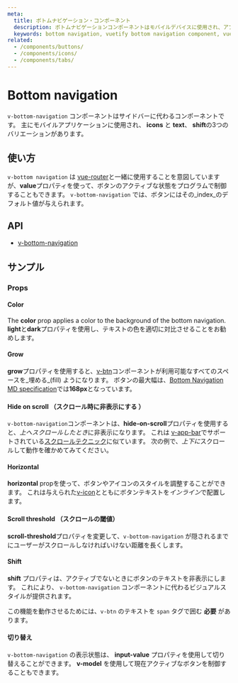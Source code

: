 ```yaml
---
meta:
  title: ボトムナビゲーション・コンポーネント
  description: ボトムナビゲーションコンポーネントはモバイルデバイスに使用され、アプリケーションの主なナビゲーションとして機能します。
  keywords: bottom navigation, vuetify bottom navigation component, vue bottom navigation component
related:
  - /components/buttons/
  - /components/icons/
  - /components/tabs/
---
```


# Bottom navigation

`v-bottom-navigation` コンポーネントはサイドバーに代わるコンポーネントです。 主にモバイルアプリケーションに使用され、 **icons** と **text**、 **shift**の3つのバリエーションがあります。

<entry-ad />

## 使い方

`v-bottom navigation` は [vue-router](https://router.vuejs.org/ja/)と一緒に使用することを意図していますが、**value**プロパティを使って、ボタンのアクティブな状態をプログラムで制御することもできます。 `v-bottom-navigation` では、ボタンにはその_index_のデフォルト値が与えられます。

<example file="v-bottom-navigation/usage" />

## API

- [v-bottom-navigation](/api/v-bottom-navigation)

<inline-api page="components/bottom-navigation" />

## サンプル

### Props

#### Color

The **color** prop applies a color to the background of the bottom navigation. **light**と**dark**プロパティを使用し、テキストの色を適切に対比させることをお勧めします。

<example file="v-bottom-navigation/prop-color" />

#### Grow

**grow**プロパティを使用すると、[v-btn](/components/buttons/)コンポーネントが利用可能なすべてのスペースを_埋める_(fill) ようになります。 ボタンの最大幅は、[Bottom Navigation MD specification](https://material.io/components/bottom-navigation#specs)では**168px**となっています。

<example file="v-bottom-navigation/prop-grow" />

#### Hide on scroll （スクロール時に非表示にする ）

`v-bottom-navigation`コンポーネントは、**hide-on-scroll**プロパティを使用すると、*上へスクロールしたとき*に非表示になります。 これは [v-app-bar](/components/app-bars/)でサポートされている[スクロールテクニック](https://material.io/archive/guidelines/patterns/scrolling-techniques.html)に似ています。 次の例で、*上下に*スクロールして動作を確かめてみてください。

<example file="v-bottom-navigation/prop-hide-on-scroll" />

#### Horizontal

**horizontal** propを使って、ボタンやアイコンのスタイルを調整することができます。 これは与えられた[v-icon](/components/icons/)とともにボタンテキストを*インライン*で配置します。

<example file="v-bottom-navigation/prop-horizontal" />

#### Scroll threshold （スクロールの閾値）

**scroll-threshold**プロパティを変更して、`v-bottom-navigation` が隠されるまでにユーザーがスクロールしなければいけない距離を長くします。

<example file="v-bottom-navigation/prop-scroll-threshold" />

#### Shift

**shift** プロパティは、アクティブでないときにボタンのテキストを非表示にします。 これにより、 `v-bottom-navigation` コンポーネントに代わるビジュアルスタイルが提供されます。

<alert type="info">

  この機能を動作させるためには、`v-btn` のテキストを `span` タグで囲む **必要** があります。

</alert>

<example file="v-bottom-navigation/prop-shift" />

#### 切り替え

`v-bottom-navigation` の表示状態は、 **input-value** プロパティを使用して切り替えることができます。 **v-model** を使用して現在アクティブなボタンを制御することもできます。

<example file="v-bottom-navigation/prop-toggle" />

<backmatter />
